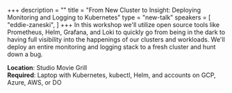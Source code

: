 +++
description = ""
title = "From New Cluster to Insight: Deploying Monitoring and Logging to Kubernetes"
type = "new-talk"
speakers = [
        "eddie-zaneski",
]
+++
In this workshop we'll utilize open source tools like Prometheus, Helm, Grafana, and Loki to quickly go from being in the dark to having full visibility into the happenings of our clusters and workloads. We'll deploy an entire monitoring and logging stack to a fresh cluster and hunt down a bug.

<b>Location</b>: Studio Movie Grill<br/>
<b>Required</b>: Laptop with Kubernetes, kubectl, Helm, and accounts on GCP, Azure, AWS, or DO <br/>